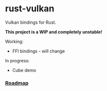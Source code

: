 # rust-vulkan

Vulkan bindings for Rust.

**This project is a WIP and completely unstable!**

Working:
* FFI bindings - will change

In progress:
* Cube demo

### [Roadmap](https://github.com/kainino0x/rust-vulkan/issues/1)
